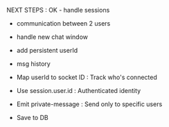 NEXT STEPS :
OK - handle sessions
- communication between 2 users
- handle new chat window
- add persistent userId
- msg history

- Map userId to socket ID	: Track who's connected
- Use session.user.id : Authenticated identity
- Emit private-message	: Send only to specific users
- Save to DB